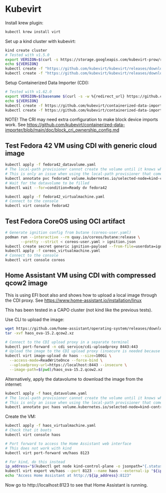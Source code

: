 # Kubevirt

Install krew plugin:

```bash
kubectl krew install virt
```

Set up a kind cluster with kubevirt:

```bash
kind create cluster
# Tested with v1.5.0
export VERSION=$(curl -s https://storage.googleapis.com/kubevirt-prow/release/kubevirt/kubevirt/stable.txt)
echo ${VERSION}
kubectl create -f "https://github.com/kubevirt/kubevirt/releases/download/${VERSION}/kubevirt-operator.yaml"
kubectl create -f "https://github.com/kubevirt/kubevirt/releases/download/${VERSION}/kubevirt-cr.yaml"
```

Setup Containerized Data Importer (CDI):

```bash
# Tested with v1.62.0
export VERSION=$(basename $(curl -s -w %{redirect_url} https://github.com/kubevirt/containerized-data-importer/releases/latest))
echo ${VERSION}
kubectl create -f https://github.com/kubevirt/containerized-data-importer/releases/download/${VERSION}/cdi-operator.yaml
kubectl create -f https://github.com/kubevirt/containerized-data-importer/releases/download/${VERSION}/cdi-cr.yaml
```

NOTE! The CRI may need extra configuration to make block device imports work.
See https://github.com/kubevirt/containerized-data-importer/blob/main/doc/block_cri_ownership_config.md

## Test Fedora 42 VM using CDI with generic cloud image

```bash
kubectl apply -f fedora42_datavolume.yaml
# The local-path provisioner cannot create the volume until it knows which node to use
# This is only an issue when using the local-path provisioner that comes with kind
kubectl annotate pvc fedora42 volume.kubernetes.io/selected-node=kind-control-plane
# Wait for the datavolume to be filled
kubectl wait --for=condition=Ready dv fedora42

kubectl apply -f fedora42_virtualmachine.yaml
# Connect to the console
kubectl virt console fedora42
```

## Test Fedora CoreOS using OCI artifact

```bash
# Generate ignition config from butane (coreos-user.yaml)
podman run --interactive --rm quay.io/coreos/butane:release \
       --pretty --strict < coreos-user.yaml > ignition.json
kubectl create secret generic ignition-payload --from-file=userdata=ignition.json
kubectl apply -f coreos_virtualmachine.yaml
# Connect to the console
kubectl virt console coreos
```

## Home Assistant VM using CDI with compressed qcow2 image

This is using EFI boot also and shows how to upload a local image through the CDI proxy.
See https://www.home-assistant.io/installation/linux

This has been tested in a CAPO cluster (not kind like the previous tests).

Use CLI to upload the image:
```bash
wget https://github.com/home-assistant/operating-system/releases/download/15.2/haos_ova-15.2.qcow2.xz
tar -xvf haos_ova-15.2.qcow2.xz

# Connect to the CDI upload proxy in a separate terminal
kubectl port-forward -n cdi service/cdi-uploadproxy 8443:443
# Upload the image to the CDI upload proxy (insecure is needed because we are using self-signed certs)
kubectl virt image-upload dv haos --size=100Gi \
  --access-mode=ReadWriteOnce --force-bind \
  --uploadproxy-url=https://localhost:8443 --insecure \
  --image-path=$(pwd)/haos_ova-15.2.qcow2.xz
```

Alternatively, apply the datavolume to download the image from the internet:

```bash
kubectl apply -f haos_datavolume.yaml
# The local-path provisioner cannot create the volume until it knows which node to use
# This is only an issue when using the local-path provisioner that comes with kind
kubectl annotate pvc haos volume.kubernetes.io/selected-node=kind-control-plane
```

Create the VM:

```bash
kubectl apply -f haos_virtualmachine.yaml
# Check that it boots
kubectl virt console haos

# Port forward to access the Home Assistant web interface
# This does not work with kind
kubectl virt port-forward vm/haos 8123

# For kind, do this instead
ip_address="$(kubectl get node kind-control-plane -o jsonpath="{.status.addresses[0].address}")"
kubectl virt export vm/haos --port 8123 --name haos --external-ip "${ip_address}"
echo "Access Home Assistant at http://${ip_address}:8123"
```

Now go to http://localhost:8123 to see that Home Assistant is running.
